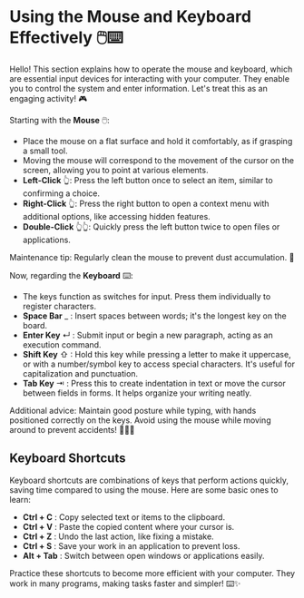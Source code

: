 # Using the Mouse and Keyboard Effectively 🖱️⌨️

Hello! This section explains how to operate the mouse and keyboard, which are essential input devices for interacting with your computer. They enable you to control the system and enter information. Let's treat this as an engaging activity! 🎮

Starting with the **Mouse** 🖱️:

- Place the mouse on a flat surface and hold it comfortably, as if grasping a small tool.
- Moving the mouse will correspond to the movement of the cursor on the screen, allowing you to point at various elements.
- **Left-Click** 👆: Press the left button once to select an item, similar to confirming a choice.
- **Right-Click** 👆: Press the right button to open a context menu with additional options, like accessing hidden features.
- **Double-Click** 👆👆: Quickly press the left button twice to open files or applications.

Maintenance tip: Regularly clean the mouse to prevent dust accumulation. 🧹

Now, regarding the **Keyboard** ⌨️:

- The keys function as switches for input. Press them individually to register characters.
- **Space Bar** _ : Insert spaces between words; it's the longest key on the board.
- **Enter Key** ↵ : Submit input or begin a new paragraph, acting as an execution command.
- **Shift Key** ⇧ : Hold this key while pressing a letter to make it uppercase, or with a number/symbol key to access special characters. It's useful for capitalization and punctuation.
- **Tab Key** ⇥ : Press this to create indentation in text or move the cursor between fields in forms. It helps organize your writing neatly.

Additional advice: Maintain good posture while typing, with hands positioned correctly on the keys. Avoid using the mouse while moving around to prevent accidents! 🏃‍♂️❌

## Keyboard Shortcuts

Keyboard shortcuts are combinations of keys that perform actions quickly, saving time compared to using the mouse. Here are some basic ones to learn:

- **Ctrl + C** : Copy selected text or items to the clipboard.
- **Ctrl + V** : Paste the copied content where your cursor is.
- **Ctrl + Z** : Undo the last action, like fixing a mistake.
- **Ctrl + S** : Save your work in an application to prevent loss.
- **Alt + Tab** : Switch between open windows or applications easily.

Practice these shortcuts to become more efficient with your computer. They work in many programs, making tasks faster and simpler! ⌨️✨